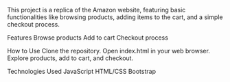 This project is a replica of the Amazon website, featuring basic functionalities like browsing products, adding items to the cart, and a simple checkout process.

Features
Browse products
Add to cart
Checkout process

How to Use
Clone the repository.
Open index.html in your web browser.
Explore products, add to cart, and checkout.

Technologies Used
JavaScript
HTML/CSS
Bootstrap
